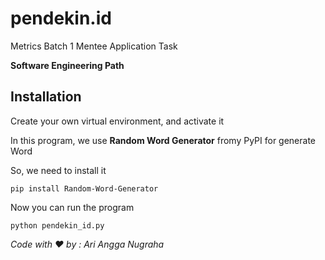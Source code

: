 # pendekin.id

Metrics Batch 1 Mentee Application Task

**Software Engineering Path**

## Installation
Create your own virtual environment, and activate it

In this program, we use **Random Word Generator** fromy PyPI for generate Word

So, we need to install it 

```
pip install Random-Word-Generator
```

Now you can run the program 
```
python pendekin_id.py
```

_Code with ❤ by : Ari Angga Nugraha_